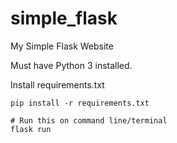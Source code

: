 # simple_flask

My Simple Flask Website

Must have Python 3 installed.

Install requirements.txt
```
pip install -r requirements.txt
```

```
# Run this on command line/terminal
flask run
```
